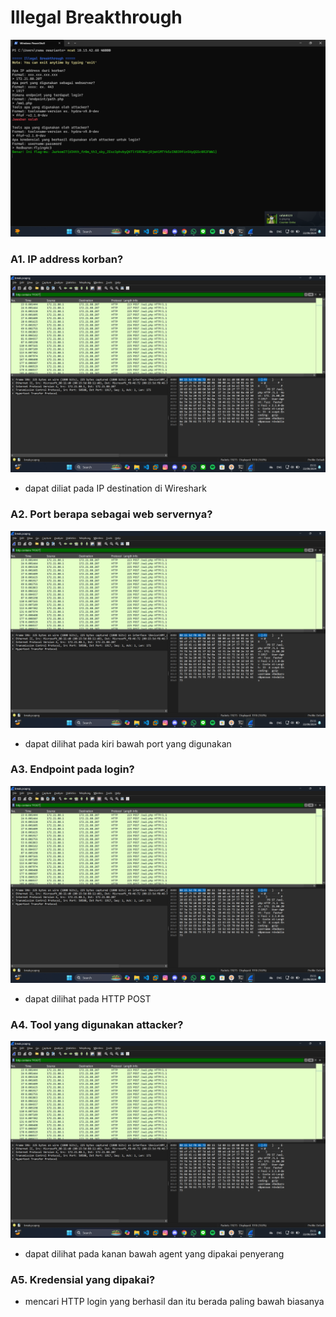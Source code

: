 # Illegal Breakthrough

![App Screenshot](https://github.com/masibelajar/Jarkom-Modul-1-2024-IT37/blob/main/Illegal%20Breakthrough/Screenshot%202024-09-22%20211237.png)

### A1. IP address korban?

![App Screenshot](https://github.com/masibelajar/Jarkom-Modul-1-2024-IT37/blob/main/Illegal%20Breakthrough/Screenshot%202024-09-22%20211148.png)

+ dapat diliat pada IP destination di Wireshark

### A2. Port berapa sebagai web servernya?

![App Screenshot](https://github.com/masibelajar/Jarkom-Modul-1-2024-IT37/blob/main/Illegal%20Breakthrough/Screenshot%202024-09-22%20211148.png)

+ dapat dilihat pada kiri bawah port yang digunakan

### A3. Endpoint pada login?

![App Screenshot](https://github.com/masibelajar/Jarkom-Modul-1-2024-IT37/blob/main/Illegal%20Breakthrough/Screenshot%202024-09-22%20211148.png)

+ dapat dilihat pada HTTP POST

### A4. Tool yang digunakan attacker?

![App Screenshot](https://github.com/masibelajar/Jarkom-Modul-1-2024-IT37/blob/main/Illegal%20Breakthrough/Screenshot%202024-09-22%20211148.png)

+ dapat dilihat pada kanan bawah agent yang dipakai penyerang

### A5. Kredensial yang dipakai?

+ mencari HTTP login yang berhasil dan itu berada paling bawah biasanya 
